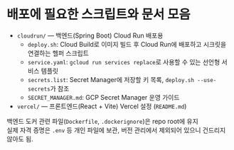# 배포에 필요한 스크립트와 문서 모음
- `cloudrun/` — 백엔드(Spring Boot) Cloud Run 배포용
  - `deploy.sh`: Cloud Build로 이미지 빌드 후 Cloud Run에 배포하고 시크릿을 연결하는 헬퍼 스크립트
  - `service.yaml`: `gcloud run services replace`로 사용할 수 있는 선언형 서비스 템플릿
  - `secrets.list`: Secret Manager에 저장할 키 목록, `deploy.sh --use-secrets`가 참조
  - `SECRET_MANAGER.md`: GCP Secret Manager 운영 가이드
- `vercel/` — 프론트엔드(React + Vite) Vercel 설정 (`README.md`)

백엔드 도커 관련 파일(`Dockerfile`, `.dockerignore`)은 repo root에 유지</br>
실제 자격 증명은 `.env` 등 개인 파일에 보관, 버전 관리에서 제외되어 있으니 건드리지 않아도 됨.
